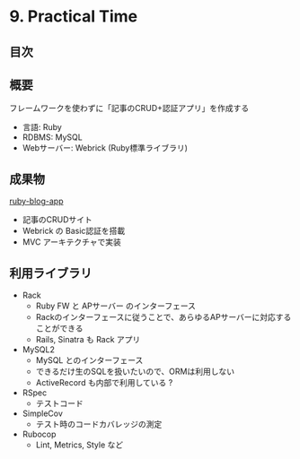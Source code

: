 # 9. Practical Time

## 目次

## 概要

フレームワークを使わずに「記事のCRUD+認証アプリ」を作成する

- 言語: Ruby
- RDBMS: MySQL
- Webサーバー: Webrick (Ruby標準ライブラリ)

## 成果物

[ruby-blog-app](https://github.com/kazu-horie/ruby-blog-app)

- 記事のCRUDサイト
- Webrick の Basic認証を搭載
- MVC アーキテクチャで実装

## 利用ライブラリ

- Rack
  - Ruby FW と APサーバー のインターフェース
  - Rackのインターフェースに従うことで、あらゆるAPサーバーに対応することができる
  - Rails, Sinatra も Rack アプリ
- MySQL2
  - MySQL とのインターフェース
  - できるだけ生のSQLを扱いたいので、ORMは利用しない
  - ActiveRecord も内部で利用している ?
- RSpec
  - テストコード
- SimpleCov
  - テスト時のコードカバレッジの測定
- Rubocop
  - Lint, Metrics, Style など
